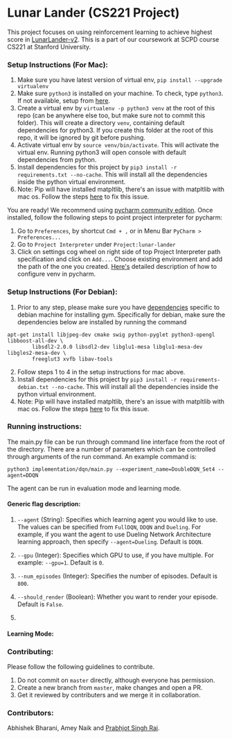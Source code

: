 # Lunar Lander (CS221 Project)

This project focuses on using reinforcement learning to achieve highest score in [LunarLander-v2](https://gym.openai.com/envs/LunarLander-v2/).
This is a part of our coursework at SCPD course CS221 at Stanford University.

### Setup Instructions (For Mac):

1. Make sure you have latest version of virtual env, `pip install --upgrade virtualenv`
2. Make sure `python3` is installed on your machine. To check, type `python3`. If not available, setup from [here](https://www.python.org/downloads/).
3. Create a virtual env by `virtualenv -p python3 venv` at the root of this repo (can be anywhere else too, but make sure not to commit this folder). This will create a directory `venv`, containing default dependencies for python3. If you create this folder at the root of this repo, it will be ignored by git before pushing.
4. Activate virtual env by `source venv/bin/activate`. This will activate the virtual env. Running python3 will open console with default dependencies from python.
5. Install dependencies for this project by `pip3 install -r requirements.txt --no-cache`. This will install all the dependencies inside the python virtual environment.
6. Note: Pip will have installed matpltlib, there's an issue with matpltlib with mac os. Follow the steps [here](https://stackoverflow.com/a/21789908/5159284) to fix this issue.

You are ready! We recommend using [pycharm community edition](https://www.jetbrains.com/pycharm/download/#section=mac). Once installed, follow the following steps to point project interpreter for pycharm:

1. Go to `Preferences`, by shortcut `Cmd + ,` or in Menu Bar `PyCharm > Preferences...`
2. Go to `Project Interpreter` under `Project:lunar-lander`
3. Click on settings cog wheel on right side of top Project Interpreter path specification and click on `Add...`. Choose existing environment and add the path of the one you created. [Here's](https://www.jetbrains.com/help/pycharm/creating-virtual-environment.html) detailed description of how to configure venv in pycharm.

### Setup Instructions (For Debian):

1. Prior to any step, please make sure you have [dependencies](https://github.com/openai/gym#installing-everything) specific to debian machine for installing gym. Specifically for debian, make sure the dependencies below are installed by running the command

````
apt-get install libjpeg-dev cmake swig python-pyglet python3-opengl libboost-all-dev \
        libsdl2-2.0.0 libsdl2-dev libglu1-mesa libglu1-mesa-dev libgles2-mesa-dev \
        freeglut3 xvfb libav-tools
````
2. Follow steps 1 to 4 in the setup instructions for mac above.
3. Install dependencies for this project by `pip3 install -r requirements-debian.txt --no-cache`. This will install all the dependencies inside the python virtual environment.
4. Note: Pip will have installed matpltlib, there's an issue with matpltlib with mac os. Follow the steps [here](https://stackoverflow.com/a/21789908/5159284) to fix this issue.

### Running instructions:

The main.py file can be run through command line interface from the root of the directory. There are a number of parameters which can be controlled through arguments of the run command. An example command is:

`python3 implementation/dqn/main.py --experiment_name=DoubleDQN_Set4 --agent=DDQN`

The agent can be run in evaluation mode and learning mode.

#### Generic flag description:

1. `--agent` (String): Specifies which learning agent you would like to use. The values can be specified from `FullDQN`, `DDQN` 
and `Dueling`. For example, if you want the agent to use Dueling Network Architecture learning approach, then specify `--agent=Dueling`.
Default is `DDQN`.

2. `--gpu` (Integer): Specifies which GPU to use, if you have multiple. For example: `--gpu=1`. Default is `0`.

3. `--num_episodes` (Integer): Specifies the number of episodes. Default is `800`.

4. `--should_render` (Boolean): Whether you want to render your episode. Default is `False`.

5. 

#### Learning Mode:



### Contributing:

Please follow the following guidelines to contribute.

1. Do not commit on `master` directly, although everyone has permission.
2. Create a new branch from `master`, make changes and open a PR.
3. Get it reviewed by contributers and we merge it in collaboration.

### Contributors:

Abhishek Bharani, Amey Naik and [Prabhjot Singh Rai](www.github.com/raiprabh).
